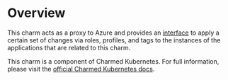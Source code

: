 # Overview

This charm acts as a proxy to Azure and provides an [interface][] to apply a
certain set of changes via roles, profiles, and tags to the instances of
the applications that are related to this charm.

This charm is a component of Charmed Kubernetes. For full information,
please visit the [official Charmed Kubernetes docs](https://www.ubuntu.com/kubernetes/docs/charm-azure-integrator).

[interface]: https://github.com/juju-solutions/interface-azure-integration
